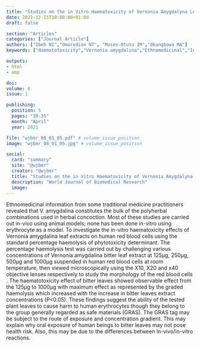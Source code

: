 ```yaml
---
title: "Studies on the in Vitro Haematoxicity of Vernonia Amygdalyna Leaf Extract on Human Erythrocyte"
date: 2021-12-15T10:00:00+01:00
draft: false

section: "Articles"
categories: ["Journal Article"]
authors: ["Ibeh NI","Omorodion NT", "Moses-Otutu IM","Okungbowa MA"]
keywords: ["Haematotoxicity","Vernonia amygdalina","Ethnomedicinal","In-vitro"]

outputs: 
- html
- amp

doi:
volume: 8
issue: 1

publishing:
  position: 5
  pages: "30-35"
  month: "April"
  year: 2021

file: "wjbmr_08_01_05.pdf" # volume_issue_position
image: "wjbmr_08_01_05.jpg" # volume_issue_position

social:
  card: "summary"
  site: "@wjbmr"
  creator: "@wjbmr"
  title: "Studies on the in Vitro Haematoxicity of Vernonia Amygdalyna Leaf Extract on Human Erythrocyte"
  description: "World Journal of Biomedical Research"
  image:
---
```

Ethnomedicinal information from some traditional medicine practitioners revealed that V.
amygdalina constitutes the bulk of the polyherbal combinations used in herbal concoction. Most of
these studies are carried out in-vivo using animal models; none has been done in-vitro using
erythrocyte as a model. To investigate the in-vitro haematoxicity effects of Vernonia amygdalina leaf
extracts on human red blood cells using the standard percentage haemolysis of phytotoxicity
determinant. The percentage haemolysis test was carried out by challenging various concentrations of
Vernonia amygdalina bitter leaf extract at 125µg, 250µg, 500µg and 1000µg suspended in human red
blood cells at room temperature, then viewed microscopically using the X10, X20 and x40 objective
lenses respectively to study the morphology of the red blood cells .
 The haematotoxicity effect of bitter leaves showed observable effect from the 125µg
to 1000µg with maximum effect as represented by the graded haemolysis which increased with the
increase in bitter leaves extract concentrations (P<0.05). These findings suggest the ability of the
tested plant leaves to cause harm to human erythrocytes though they belong to the group generally
regarded as safe materials (GRAS). The GRAS tag may be subject to the route of exposure and
concentration gradient. This may explain why oral exposure of human beings to bitter leaves may not
pose health risk. Also, this may be due to the differences between in-vivo/in-vitro reactions.

